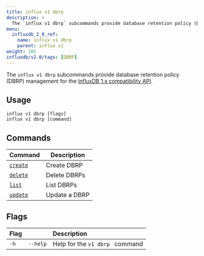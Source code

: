 ```yaml
---
title: influx v1 dbrp
description: >
  The `influx v1 dbrp` subcommands provide database retention policy (DBRP) mapping management for the InfluxDB 1.x compatibility API.
menu:
  influxdb_2_0_ref:
    name: influx v1 dbrp
    parent: influx v1
weight: 101
influxdb/v2.0/tags: [DBRP]
---
```


The `influx v1 dbrp` subcommands provide database retention policy (DBRP) management for the [InfluxDB 1.x compatibility API](/influxdb/v2.0/reference/api/influxdb-1x/).

## Usage
```
influx v1 dbrp [flags]
influx v1 dbrp [command]
```


## Commands

| Command                                                                     | Description                                  |
|:----------------------------------------------------------------------------|----------------------------------------------|
| [`create`](/influxdb/v2.0/reference/cli/influx/v1/dbrp/create/)             | Create DBRP                        |
| [`delete`](/influxdb/v2.0/reference/cli/influx/v1/dbrp/delete/)             | Delete DBRPs                                 |
| [`list`](/influxdb/v2.0/reference/cli/influx/v1/dbrp/list/)                 | List DBRPs                                   |
| [`update`](/influxdb/v2.0/reference/cli/influx/v1/dbrp/update/)             | Update a DBRP                                |

## Flags
| Flag |          | Description                     |
|:-----|:---------|:--------------------------------|
| `-h` | `--help` | Help for the `v1 dbrp ` command |
